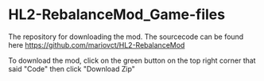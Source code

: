 # HL2-RebalanceMod_Game-files
The repository for downloading the mod.
The sourcecode can be found here https://github.com/mariovct/HL2-RebalanceMod

To download the mod, click on the green button on the top right corner that said "Code" then click "Download Zip"
